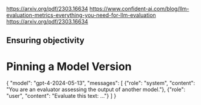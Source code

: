 https://arxiv.org/pdf/2303.16634 https://www.confident-ai.com/blog/llm-evaluation-metrics-everything-you-need-for-llm-evaluation
https://arxiv.org/pdf/2303.16634

## Ensuring objectivity

# Pinning a Model Version

{
  "model": "gpt-4-2024-05-13",
  "messages": [
    {"role": "system", "content": "You are an evaluator assessing the output of another model."},
    {"role": "user", "content": "Evaluate this text: ..."}
  ]
}

